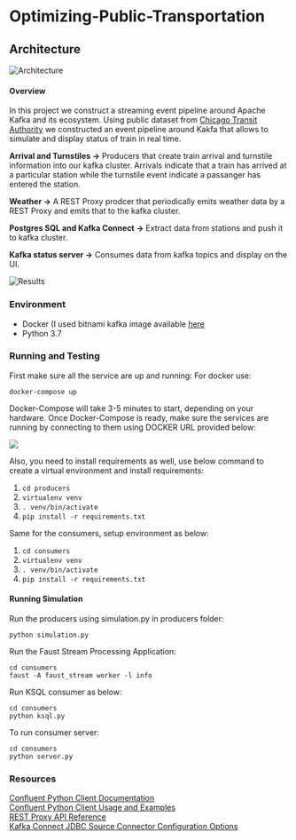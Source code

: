 # Optimizing-Public-Transportation

## Architecture 
![Architecture](https://github.com/san089/Optimizing-Public-Transportation/blob/master/docs/architecture.png)

#### Overview
In this project we construct a streaming event pipeline around Apache Kafka and its ecosystem. Using public dataset from [Chicago Transit Authority](https://www.transitchicago.com/data/) we constructed an event pipeline around Kakfa that allows to simulate and display status of train in real time.

**Arrival and Turnstiles ->** Producers that create train arrival and turnstile information into our kafka cluster. Arrivals indicate that a train has arrived at a particular station while the turnstile event indicate a passanger has entered the station. 

**Weather ->** A REST Proxy prodcer that periodically emits weather data by a REST Proxy and emits that to the kafka cluster.

**Postgres SQL and Kafka Connect ->** Extract data from stations and push it to kafka cluster. 

**Kafka status server ->** Consumes data from kafka topics and display on the UI.

![Results](https://github.com/san089/Optimizing-Public-Transportation/blob/master/docs/results.png)

### Environment 
-   Docker (I used bitnami kafka image available [here](https://hub.docker.com/r/bitnami/kafka)
-   Python 3.7

### Running and Testing
First make sure all the service are up and running: 
For docker use:

    docker-compose up
Docker-Compose will take 3-5 minutes to start, depending on your hardware.
Once Docker-Compose is ready, make sure the services are running by connecting to them using DOCKER URL provided below:

![](https://github.com/san089/Optimizing-Public-Transportation/blob/master/docs/services.png)

Also, you need to install requirements as well, use below command to create a virtual environment and install requirements:
1.  `cd producers`
2.  `virtualenv venv`
3.  `. venv/bin/activate`
4.  `pip install -r requirements.txt`

Same for the consumers, setup environment as below:
1.  `cd consumers`
2.  `virtualenv venv`
3.  `. venv/bin/activate`
4.  `pip install -r requirements.txt`

#### Running Simulation
Run the producers using simulation.py in producers folder:

    python simulation.py

Run the Faust Stream Processing Application:

    cd consumers
    faust -A faust_stream worker -l info

Run KSQL consumer as below:

    cd consumers
    python ksql.py

To run consumer server: 

    cd consumers
    python server.py



### Resources
[Confluent Python Client Documentation](https://docs.confluent.io/current/clients/confluent-kafka-python/#) <br/>
[Confluent Python Client Usage and Examples](https://github.com/confluentinc/confluent-kafka-python#usage) <br/>
[REST Proxy API Reference](https://docs.confluent.io/current/kafka-rest) <br/>
[Kafka Connect JDBC Source Connector Configuration Options](https://docs.confluent.io/current/connect/kafka-connect-jdbc/source-connector/source_config_options.html) <br/>
